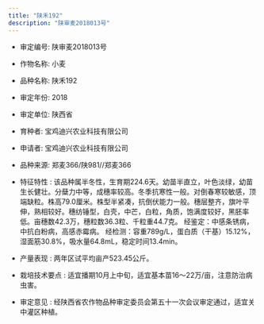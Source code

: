 ```yaml
---
title: "陕禾192"
description: "陕审麦2018013号"
---
```

* 审定编号:  陕审麦2018013号

*  作物名称:  小麦

*  品种名称:  陕禾192

*  审定年份:  2018

*  审定单位:  陕西省

* 育种者:  宝鸡迪兴农业科技有限公司

*  申请者:  宝鸡迪兴农业科技有限公司

*  品种来源:  郑麦366/陕981//郑麦366

*  特征特性 : 
该品种属半冬性，生育期224.6天。幼苗半直立，叶色淡绿，幼苗生长健壮。分蘖力中等，成穗率较高。冬季抗寒性一般。对倒春寒较敏感，顶端缺粒。株高79.0厘米。株型半紧凑，抗倒伏能力一般。穗层整齐，旗叶平伸，熟相较好。穗纺锤型，白壳，中芒，白粒，角质，饱满度较好，黑胚率低。亩穗数42.3万，穗粒数36.3粒、千粒重44.7克。
经鉴定：中感条锈病，中抗白粉病，高感赤霉病。
经检测：容重789g/L，蛋白质（干基）15.12%，湿面筋30.8%，吸水量64.8mL，稳定时间13.4min。
 
*  产量表现 : 
两年区试平均亩产523.45公斤。

*  栽培技术要点 : 
适宜播期10月上中旬，适宜基本苗16～22万/亩，注意防治病虫害。

*  审定意见 : 
经陕西省农作物品种审定委员会第五十一次会议审定通过，适宜关中灌区种植。
